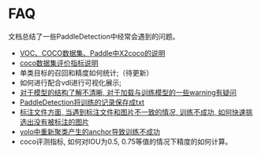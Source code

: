 # FAQ
文档总结了一些PaddleDetection中经常会遇到的问题。

- [VOC、COCO数据集、Paddle中X2coco的说明](./x2coco_description.md)
- [coco数据集评价指标说明](./FAQ2.md)
- 单类目标的召回和精度如何统计;（待更新）
- 如何进行配合vdl进行可视化展示; 
- [对于模型的结构了解不清晰, 对于加载与训练模型的一些warning有疑问](./FAQ5.md)
- [PaddleDetection将训练的记录保存成txt](./FAQ6.md)
- [标注文件方面, 当遇到标注文件和图片不一致的情况, 训练不成功, 如何快速挑选出没有被标注的图片](./FAQ1.md)
- [yolo中重新聚类产生的anchor导致训练不成功](./kMeans.md)
- coco评测指标, 如何对IOU为0.5, 0.75等值的情况下精度的如何计算。
